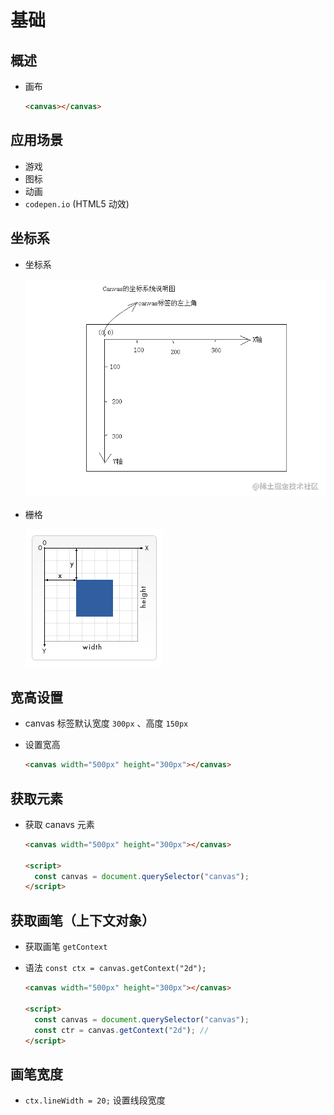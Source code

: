 # 基础

## 概述

+ 画布

  ```html
  <canvas></canvas>
  ```

## 应用场景

+ 游戏
+ 图标
+ 动画
+ `codepen.io` (HTML5 动效)

## 坐标系

+ 坐标系

  ![坐标系](images/坐标系.png)

+ 栅格

  ![栅格](images/栅格.png)

## 宽高设置

+ canvas 标签默认宽度 `300px` 、高度 `150px`

+ 设置宽高

  ```html
  <canvas width="500px" height="300px"></canvas>
  ```

## 获取元素

+ 获取 canavs 元素

  ```html
  <canvas width="500px" height="300px"></canvas>

  <script>
    const canvas = document.querySelector("canvas");
  </script>
  ```

## 获取画笔（上下文对象）

+ 获取画笔 `getContext`
+ 语法 `const ctx = canvas.getContext("2d");`

  ```html
  <canvas width="500px" height="300px"></canvas>

  <script>
    const canvas = document.querySelector("canvas");
    const ctr = canvas.getContext("2d"); //
  </script>
  ```

## 画笔宽度

+ `ctx.lineWidth = 20;` 设置线段宽度
